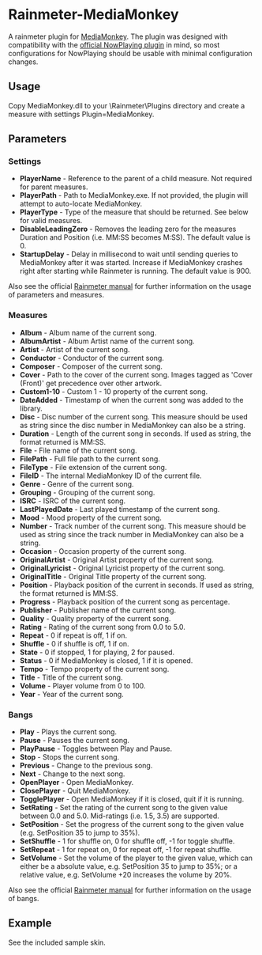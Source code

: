 # Rainmeter-MediaMonkey
A rainmeter plugin for [MediaMonkey](http://www.mediamonkey.com). The plugin was designed with compatibility with the [official NowPlaying plugin](https://docs.rainmeter.net/manual-beta/plugins/nowplaying/) in mind, so most configurations for NowPlaying should be usable with minimal configuration changes.

## Usage
Copy MediaMonkey.dll to your \Rainmeter\Plugins directory and create a measure with settings Plugin=MediaMonkey.

## Parameters
### Settings
- __PlayerName__ - Reference to the parent of a child measure. Not required for parent measures.
- __PlayerPath__ - Path to MediaMonkey.exe. If not provided, the plugin will attempt to auto-locate MediaMonkey.
- __PlayerType__ - Type of the measure that should be returned. See below for valid measures.
- __DisableLeadingZero__ - Removes the leading zero for the measures Duration and Position (i.e. MM:SS becomes M:SS). The default value is 0.
- __StartupDelay__ - Delay in millisecond to wait until sending queries to MediaMonkey after it was started. Increase if MediaMonkey crashes right after starting while Rainmeter is running. The default value is 900.


Also see the official [Rainmeter manual](https://docs.rainmeter.net/manual/measures/) for further information on the usage of parameters and measures.

### Measures
- __Album__ - Album name of the current song.
- __AlbumArtist__ - Album Artist name of the current song.
- __Artist__ - Artist of the current song.
- __Conductor__ - Conductor of the current song.
- __Composer__ - Composer of the current song.
- __Cover__ - Path to the cover  of the current song. Images tagged as 'Cover (Front)' get precedence over other artwork.
- __Custom1-10__ - Custom 1 - 10 property of the current song.
- __DateAdded__ - Timestamp of when the current song was added to the library.
- __Disc__ - Disc number of the current song. This measure should be used as string since the disc number in MediaMonkey can also be a string.
- __Duration__ - Length of the current song in seconds. If used as string, the format returned is MM:SS.
- __File__ - File name of the current song.
- __FilePath__ - Full file path to the current song.
- __FileType__ - File extension of the current song.
- __FileID__ - The internal MediaMonkey ID of the current file.
- __Genre__ - Genre of the current song.
- __Grouping__ - Grouping of the current song.
- __ISRC__ - ISRC of the current song.
- __LastPlayedDate__ - Last played timestamp of the current song.
- __Mood__ - Mood property of the current song.
- __Number__ - Track number of the current song. This measure should be used as string since the track number in MediaMonkey can also be a string.
- __Occasion__ - Occasion property of the current song.
- __OriginalArtist__ - Original Artist property of the current song.
- __OriginalLyricist__ - Original Lyricist property of the current song.
- __OriginalTitle__ - Original Title property of the current song.
- __Position__ - Playback position of the current in seconds. If used as string, the format returned is MM:SS.
- __Progress__ - Playback position of the current song as percentage.
- __Publisher__ - Publisher name of the current song.
- __Quality__ - Quality property of the current song.
- __Rating__ - Rating of the current song from 0.0 to 5.0.
- __Repeat__ - 0 if repeat is off, 1 if on.
- __Shuffle__ - 0 if shuffle is off, 1 if on.
- __State__ - 0 if stopped, 1 for playing, 2 for paused.
- __Status__ - 0 if MediaMonkey is closed, 1 if it is opened.
- __Tempo__ - Tempo property of the current song.
- __Title__ - Title of the current song.
- __Volume__ - Player volume from 0 to 100.
- __Year__ - Year of the current song.



### Bangs
- __Play__ - Plays the current song.
- __Pause__ - Pauses the current song.
- __PlayPause__ - Toggles between Play and Pause.
- __Stop__ - Stops the current song.
- __Previous__ - Change to the previous song.
- __Next__ - Change to the next song.
- __OpenPlayer__ - Open MediaMonkey.
- __ClosePlayer__ - Quit MediaMonkey.
- __TogglePlayer__ - Open MediaMonkey if it is closed, quit if it is running.
- __SetRating__ - Set the rating of the current song to the given value between 0.0 and 5.0. Mid-ratings (i.e. 1.5, 3.5) are supported.
- __SetPosition__ - Set the progress of the current song to  the given value (e.g. SetPosition 35 to jump to 35%).
- __SetShuffle__ - 1 for shuffle on, 0 for shuffle off, -1 for toggle shuffle.
- __SetRepeat__ - 1 for repeat on, 0 for repeat off, -1 for repeat shuffle.
- __SetVolume__ - Set the volume of the player to the given value, which can either be a absolute value, e.g. SetPosition 35 to jump to 35%; or a relative value, e.g. SetVolume +20 increases the volume by 20%.


Also see the official [Rainmeter manual](https://docs.rainmeter.net/manual-beta/bangs/#CommandMeasure) for further information on the usage of bangs.

## Example
See the included sample skin.